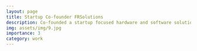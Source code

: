 ```yaml
---
layout: page
title: Startup Co-founder FRSolutions
description: Co-founded a startup focused hardware and software solutions with facial recongition.
img: assets/img/9.jpg
importance: 3
category: work
---
```


